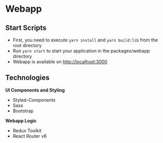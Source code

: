 # Webapp

## Start Scripts

- First, you need to execute `yarn install` and `yarn build:lib` from the root directory
- Run `yarn start` to start your application in the packages/webapp directory
- Webapp is available on [http://localhost:3000](http://localhost:3000)

## Technologies

**UI Components and Styling**

- Styled-Components
- Sass
- Bootstrap

**Webapp Logic**

- Redux Toolkit
- React Router v6
